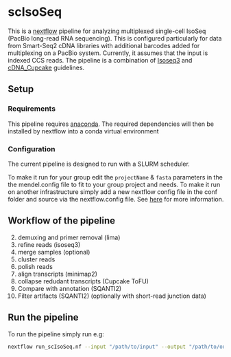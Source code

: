 # scIsoSeq
This is a [nextflow](https://github.com/nextflow-io/nextflow) pipeline for analyzing multiplexed single-cell IsoSeq (PacBio long-read RNA sequencing). This is configured particularly for data from Smart-Seq2 cDNA libraries with additional barcodes added for multiplexing on a PacBio system. Currently, it assumes that the input is indexed CCS reads. The pipeline is a combination of [Isoseq3](https://github.com/PacificBiosciences/IsoSeq/blob/master/README_v3.2.md) and [cDNA_Cupcake](https://github.com/Magdoll/cDNA_Cupcake/wiki/Iso-Seq-Single-Cell-Analysis:-Recommended-Analysis-Guidelines#umi) guidelines.

## Setup
### Requirements
This pipeline requires [anaconda](https://anaconda.org/). The required dependencies will then be installed by nextflow into a conda virtual environment

### Configuration
The current pipeline is designed to run with a SLURM scheduler. 

To make it run for your group edit the `projectName` & `fasta` parameters in the the mendel.config file to fit to your group project and needs. To make it run on another infrastructure simply add a new nextflow config file in the conf folder and source via the nextflow.config file. See [here](https://www.nextflow.io/docs/latest/config.html) for more information. 

## Workflow of the pipeline
2. demuxing and primer removal (lima)
3. refine reads (isoseq3)
4. merge samples (optional)
3. cluster reads 
4. polish reads
5. align transcripts (minimap2)
6. collapse redudant transcripts (Cupcake ToFU)
7. Compare with annotation (SQANTI2)
8. Filter artifacts (SQANTI2) (optionally with short-read junction data)



## Run the pipeline
To run the pipeline simply run e.g:

```bash
nextflow run_scIsoSeq.nf --input "/path/to/input" --output "/path/to/output"

